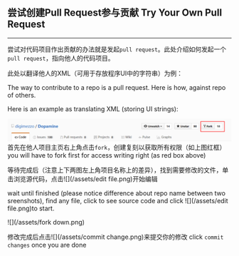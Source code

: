 ## 尝试创建Pull Request参与贡献    Try Your Own Pull Request

---

尝试对代码项目作出贡献的办法就是发起`pull request`。此处介绍如何发起一个`pull request`，指向他人的代码项目。

此处以翻译他人的XML（可用于存放程序UI中的字符串）为例：

The way to contribute to a repo is a pull request. Here is how, against repo of others.

Here is an example as translating XML \(storing UI strings\):

![](/assets/fork.png)首先在他人项目主页右上角点击`fork`，创建复刻以获取所有权限（如上图红框）   you will have to fork first for access writing right \(as red box above\)

等待完成后（注意上下两图左上角项目名称上的差异），找到需要修改的文件，单击浏览源代码，点击![](/assets/edit file.png)开始编辑

wait until finished \(please notice difference about repo name between two sreenshots\), find any file, click to see source code and click ![](/assets/edit file.png)to start.

![](/assets/fork down.png)

修改完成后点击![](/assets/commit change.png)来提交你的修改   click `commit changes` once you are done



